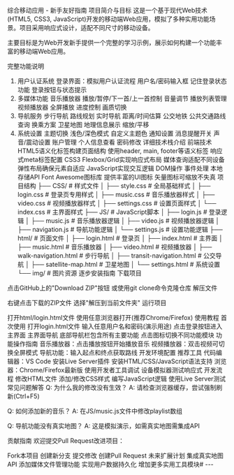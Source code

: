 综合移动应用 - 新手友好指南
项目简介与目标
这是一个基于现代Web技术(HTML5, CSS3, JavaScript)开发的移动端Web应用，模拟了多种实用功能场景。项目采用响应式设计，适配不同尺寸的移动设备。

主要目标是为Web开发新手提供一个完整的学习示例，展示如何构建一个功能丰富的移动端Web应用。

完整功能说明
1. 用户认证系统
登录界面：模拟用户认证流程
用户名/密码输入框
记住登录状态功能
登录按钮与状态提示
2. 多媒体功能
音乐播放器
播放/暂停/下一首/上一首控制
音量调节
播放列表管理
视频播放器
全屏播放
进度控制
画质切换
3. 导航服务
步行导航
路线规划
实时导航
距离/时间估算
公交地铁
公共交通路线查询
换乘方案
卫星地图
地理信息展示
缩放/平移
4. 系统设置
主题切换
浅色/深色模式
自定义主题色
通知设置
消息提醒开关
声音/震动设置
账户管理
个人信息查看
密码修改
详细技术栈介绍
前端技术
HTML5语义化标签构建页面结构
使用header, main, footer等语义标签
响应式meta标签配置
CSS3 Flexbox/Grid实现响应式布局
媒体查询适配不同设备
弹性布局确保元素自适应
JavaScript实现交互逻辑
DOM操作
事件处理
本地存储API
Font Awesome图标库
提供丰富的UI图标
矢量图标可缩放不失真
项目结构
├── CSS/               # 样式文件
│   ├── style.css      # 全局基础样式
│   ├── login.css      # 登录页专用样式
│   ├── music.css      # 音乐播放器样式
│   ├── video.css      # 视频播放器样式
│   ├── settings.css   # 设置页面样式
│   └── index.css      # 主界面样式
├── JS/                # JavaScript脚本
│   ├── login.js       # 登录逻辑
│   ├── music.js       # 音乐播放器逻辑
│   ├── video.js       # 视频播放器逻辑
│   ├── navigation.js  # 导航功能逻辑
│   └── settings.js    # 设置功能逻辑
├── html/              # 页面文件
│   ├── login.html     # 登录页
│   ├── index.html     # 主界面
│   ├── music.html     # 音乐播放器
│   ├── video.html     # 视频播放器
│   ├── walk-navigation.html # 步行导航
│   ├── transit-navigation.html # 公交导航
│   ├── satellite-map.html # 卫星地图
│   └── settings.html  # 系统设置
└── img/               # 图片资源
逐步安装指南
下载项目

点击GitHub上的"Download ZIP"按钮
或使用git clone命令克隆仓库
解压文件

右键点击下载的ZIP文件
选择"解压到当前文件夹"
运行项目

打开html/login.html文件
使用任意浏览器打开(推荐Chrome/Firefox)
使用教程
首次使用
打开login.html文件
输入任意用户名和密码(演示用途)
点击登录按钮进入主界面
主界面导航
底部导航栏包含所有主要功能
点击图标切换不同功能模块
功能操作指南
音乐播放器：点击播放按钮开始播放音乐
视频播放器：双击视频可切换全屏模式
导航功能：输入起点和终点获取路线
开发环境配置
推荐工具
代码编辑器：VS Code
安装Live Server插件
安装HTML/CSS/JavaScript语法支持
浏览器：Chrome/Firefox最新版
使用开发者工具调试
设备模拟器测试响应式
开发流程
修改HTML文件
添加/修改CSS样式
编写JavaScript逻辑
使用Live Server测试
常见问题解答
Q: 为什么我的修改没有生效？ A: 请检查浏览器缓存，尝试强制刷新(Ctrl+F5)

Q: 如何添加新的音乐？ A: 在JS/music.js文件中修改playlist数组

Q: 导航功能没有真实地图？ A: 这是模拟演示，如需真实地图需集成API

贡献指南
欢迎提交Pull Request改进项目：

Fork本项目
创建新分支
提交修改
创建Pull Request
未来扩展计划
集成真实地图API
添加媒体文件管理功能
实现用户数据持久化
增加更多实用工具模块# ---
